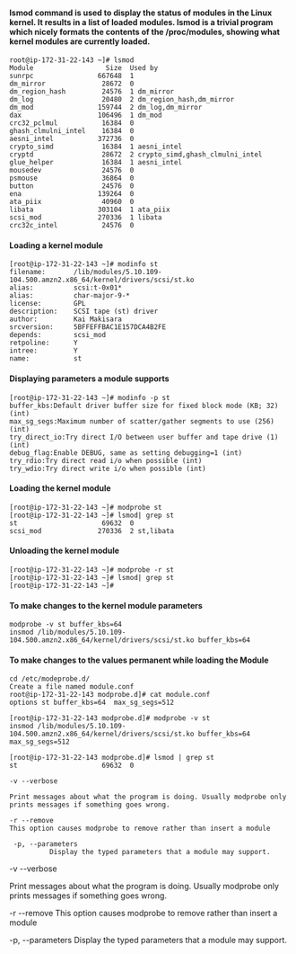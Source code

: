 #### lsmod command is used to display the status of modules in the Linux kernel. It results in a list of loaded modules. lsmod is a trivial program which nicely formats the contents of the /proc/modules, showing what kernel modules are currently loaded.

```
root@ip-172-31-22-143 ~]# lsmod
Module                  Size  Used by
sunrpc                667648  1
dm_mirror              28672  0
dm_region_hash         24576  1 dm_mirror
dm_log                 20480  2 dm_region_hash,dm_mirror
dm_mod                159744  2 dm_log,dm_mirror
dax                   106496  1 dm_mod
crc32_pclmul           16384  0
ghash_clmulni_intel    16384  0
aesni_intel           372736  0
crypto_simd            16384  1 aesni_intel
cryptd                 28672  2 crypto_simd,ghash_clmulni_intel
glue_helper            16384  1 aesni_intel
mousedev               24576  0
psmouse                36864  0
button                 24576  0
ena                   139264  0
ata_piix               40960  0
libata                303104  1 ata_piix
scsi_mod              270336  1 libata
crc32c_intel           24576  0
```

#### Loading a kernel module

```
[root@ip-172-31-22-143 ~]# modinfo st
filename:       /lib/modules/5.10.109-104.500.amzn2.x86_64/kernel/drivers/scsi/st.ko
alias:          scsi:t-0x01*
alias:          char-major-9-*
license:        GPL
description:    SCSI tape (st) driver
author:         Kai Makisara
srcversion:     5BFFEFFBAC1E157DCA4B2FE
depends:        scsi_mod
retpoline:      Y
intree:         Y
name:           st
```


#### Displaying parameters a module supports 

```
[root@ip-172-31-22-143 ~]# modinfo -p st 
buffer_kbs:Default driver buffer size for fixed block mode (KB; 32) (int)
max_sg_segs:Maximum number of scatter/gather segments to use (256) (int)
try_direct_io:Try direct I/O between user buffer and tape drive (1) (int)
debug_flag:Enable DEBUG, same as setting debugging=1 (int)
try_rdio:Try direct read i/o when possible (int)
try_wdio:Try direct write i/o when possible (int)
```


#### Loading the kernel module 

```
[root@ip-172-31-22-143 ~]# modprobe st
[root@ip-172-31-22-143 ~]# lsmod| grep st
st                     69632  0
scsi_mod              270336  2 st,libata
```

#### Unloading the kernel module 

```
[root@ip-172-31-22-143 ~]# modprobe -r st
[root@ip-172-31-22-143 ~]# lsmod| grep st
[root@ip-172-31-22-143 ~]# 
```

#### To make changes to the kernel module parameters

```
modprobe -v st buffer_kbs=64
insmod /lib/modules/5.10.109-104.500.amzn2.x86_64/kernel/drivers/scsi/st.ko buffer_kbs=64
```

#### To make changes to the values permanent while loading the Module

```
cd /etc/modeprobe.d/
Create a file named module.conf
root@ip-172-31-22-143 modprobe.d]# cat module.conf 
options st buffer_kbs=64  max_sg_segs=512

[root@ip-172-31-22-143 modprobe.d]# modprobe -v st
insmod /lib/modules/5.10.109-104.500.amzn2.x86_64/kernel/drivers/scsi/st.ko buffer_kbs=64  max_sg_segs=512 

[root@ip-172-31-22-143 modprobe.d]# lsmod | grep st
st                     69632  0
```

```
-v --verbose

Print messages about what the program is doing. Usually modprobe only prints messages if something goes wrong.
	
-r --remove
This option causes modprobe to remove rather than insert a module

 -p, --parameters
	      Display the typed parameters that a module may support.

```





-v --verbose

Print messages about what the program is doing. Usually modprobe only prints messages if something goes wrong.
	
-r --remove
This option causes modprobe to remove rather than insert a module


 -p, --parameters 
	      Display the typed parameters that a module may support.

